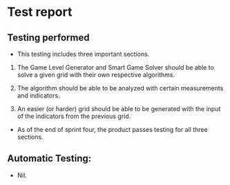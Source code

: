 # Test report  

## Testing performed

* This testing includes three important sections. 

1. The Game Level Generator and Smart Game Solver should be able to solve a given grid with their own respective algorithms. 

2. The algorithm should be able to be analyzed with certain measurements and indicators. 

3. An easier (or harder) grid should be able to be generated with the input of the indicators from the previous grid. 

* As of the end of sprint four, the product passes testing for all three sections. 


## Automatic Testing:

* Nil. 
